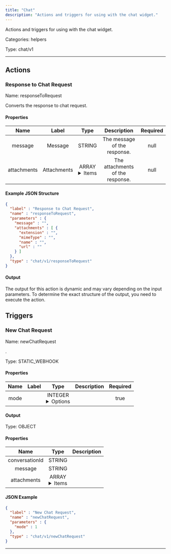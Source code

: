 ```yaml
---
title: "Chat"
description: "Actions and triggers for using with the chat widget."
---
```


Actions and triggers for using with the chat widget.


Categories: helpers


Type: chat/v1

<hr />




## Actions


### Response to Chat Request
Name: responseToRequest

Converts the response to chat request.

#### Properties

|      Name       |      Label     |     Type     |     Description     | Required |
|:---------------:|:--------------:|:------------:|:-------------------:|:--------:|
| message | Message | STRING | The message of the response. | null |
| attachments | Attachments | ARRAY <details> <summary> Items </summary> [FILE_ENTRY] </details> | The attachments of the response. | null |

#### Example JSON Structure
```json
{
  "label" : "Response to Chat Request",
  "name" : "responseToRequest",
  "parameters" : {
    "message" : "",
    "attachments" : [ {
      "extension" : "",
      "mimeType" : "",
      "name" : "",
      "url" : ""
    } ]
  },
  "type" : "chat/v1/responseToRequest"
}
```

#### Output

The output for this action is dynamic and may vary depending on the input parameters. To determine the exact structure of the output, you need to execute the action.






## Triggers


### New Chat Request
Name: newChatRequest

.

Type: STATIC_WEBHOOK

#### Properties

|      Name       |      Label     |     Type     |     Description     | Required |
|:---------------:|:--------------:|:------------:|:-------------------:|:--------:|
| mode | | INTEGER <details> <summary> Options </summary> 1, 2 </details> |  | true |


#### Output



Type: OBJECT


#### Properties

|     Name     |     Type     |     Description     |
|:------------:|:------------:|:-------------------:|
| conversationId | STRING |  |
| message | STRING |  |
| attachments | ARRAY <details> <summary> Items </summary> [FILE_ENTRY] </details> |  |




#### JSON Example
```json
{
  "label" : "New Chat Request",
  "name" : "newChatRequest",
  "parameters" : {
    "mode" : 1
  },
  "type" : "chat/v1/newChatRequest"
}
```


<hr />

